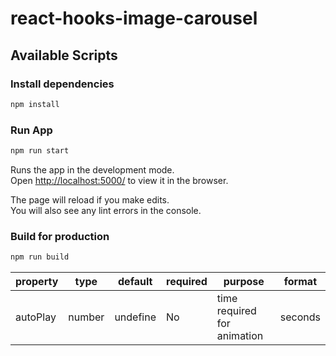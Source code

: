 # react-hooks-image-carousel

## Available Scripts

### Install dependencies

```bash
npm install
```

### Run App

```bash
npm run start
```

Runs the app in the development mode.<br />
Open [http://localhost:5000/](http://localhost:5000/) to view it in the browser.

The page will reload if you make edits.<br />
You will also see any lint errors in the console.

### Build for production

```bash
npm run build
```

| property | type   | default  | required | purpose                     | format  |
| -------- | ------ | -------- | -------- | --------------------------- | ------- |
| autoPlay | number | undefine | No       | time required for animation | seconds |
